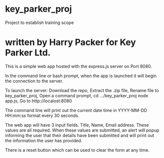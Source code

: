 # key_parker_proj
Project to establish training scope
# written by Harry Packer for Key Parker Ltd.

This is a simple web app hosted with the express.js server on Port 8080.

In the command line or bash prompt, when the app is launched it will begin the connection to the server.

To launch the server: Download the repo,
Extract the .zip file,
Rename file to key_parker_proj,
Open a command prompt,
cd .../key_parker_proj
node app.js,
Go to http://localost:8080

The command line will print out the current date time in YYYY-MM-DD HH:mm:ss format every 30 seconds.

The web app will have 3 input fields. Title, Name, Email address.
These values are all required.
When these values are submitted, an alert will popup informing the user that their details have been submitted and will print out 
the information the user has provided.

There is a reset button which can be used to clear the form at any time.
